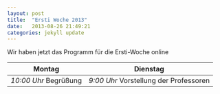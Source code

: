```yaml
---
layout: post
title:  "Ersti Woche 2013"
date:   2013-08-26 21:49:21
categories: jekyll update
---
```


Wir haben jetzt das Programm für die Ersti-Woche online

| Montag | Dienstag |
| ------ | -------- |
| *10:00 Uhr* Begrüßung | *9:00 Uhr* Vorstellung der Professoren |
